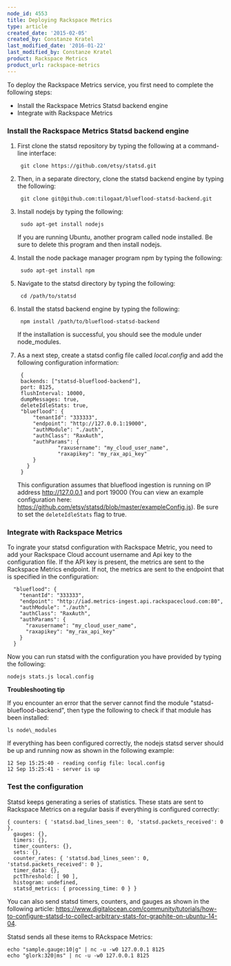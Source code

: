 ```yaml
---
node_id: 4553
title: Deploying Rackspace Metrics
type: article
created_date: '2015-02-05'
created_by: Constanze Kratel
last_modified_date: '2016-01-22'
last_modified_by: Constanze Kratel
product: Rackspace Metrics
product_url: rackspace-metrics
---
```


To deploy the Rackspace Metrics service, you first need to complete the
following steps:

-   Install the Rackspace Metrics Statsd backend engine
-   Integrate with Rackspace Metrics

### Install the Rackspace Metrics Statsd backend engine

1. First clone the statsd repository by typing the following at a command-line
interface:

        git clone https://github.com/etsy/statsd.git

2. Then, in a separate directory, clone the statsd backend engine by typing the following:

        git clone git@github.com:tilogaat/blueflood-statsd-backend.git

3. Install nodejs by typing the following:

        sudo apt-get install nodejs

      If you are running Ubuntu, another program called node installed. Be sure to delete this program and then install nodejs.

4. Install the node package manager program npm by typing the following:

        sudo apt-get install npm

5. Navigate to the statsd directory by typing the following:

        cd /path/to/statsd

6. Install the statsd backend engine by typing the following:

        npm install /path/to/blueflood-statsd-backend

      If the installation is successful, you should see the module under node\_modules.

7. As a next step, create a statsd config file called *local.config* and add the following configuration information:

        {
        backends: ["statsd-blueflood-backend"],
        port: 8125,
        flushInterval: 10000,
        dumpMessages: true,
        deleteIdleStats: true,
        "blueflood": {
            "tenantId": "333333",
            "endpoint": "http://127.0.0.1:19000",
            "authModule": "./auth",
            "authClass": "RaxAuth",
            "authParams": {
                    "raxusername": "my_cloud_user_name",
                    "raxapikey": "my_rax_api_key"
            }
          }
        }

    This configuration assumes that blueflood ingestion is running on  IP address http://127.0.0.1
      and port 19000 (You can view an example configuration here:
      https://github.com/etsy/statsd/blob/master/exampleConfig.js).
      Be sure to set the `deleteIdleStats` flag to true.


### Integrate with Rackspace Metrics

To ingrate your statsd configuration with Rackspace Metric, you need to add your Rackspace Cloud account username and Api key to the configuration file. If the API key is
present, the metrics are sent to the Rackspace Metrics endpoint. If
not, the metrics are sent to the endpoint that is specified in the configuration:

      "blueflood": {
        "tenantId": "333333",
        "endpoint": "http://iad.metrics-ingest.api.rackspacecloud.com:80",
        "authModule": "./auth",
        "authClass": "RaxAuth",
        "authParams": {
          "raxusername": "my_cloud_user_name",
          "raxapikey": "my_rax_api_key"
        }
      }

Now you can run statsd with the configuration you have provided by typing the following:

    nodejs stats.js local.config

**Troubleshooting tip**

 If you encounter an error that the server cannot find the
module "statsd-blueflood-backend", then type the following to check if that module has been installed:

    ls node\_modules

If everything has been configured correctly, the nodejs statsd server should be up and running now as shown in the following example:

    12 Sep 15:25:40 - reading config file: local.config
    12 Sep 15:25:41 - server is up

### Test the configuration

 Statsd keeps generating a series of statistics. These stats are sent to Rackspace Metrics on a regular basis if everything is configured correctly:

    { counters: { 'statsd.bad_lines_seen': 0, 'statsd.packets_received': 0 },
      gauges: {},
      timers: {},
      timer_counters: {},
      sets: {},
      counter_rates: { 'statsd.bad_lines_seen': 0, 'statsd.packets_received': 0 },
      timer_data: {},
      pctThreshold: [ 90 ],
      histogram: undefined,
      statsd_metrics: { processing_time: 0 } }

You can also send statsd timers, counters, and gauges as shown in the
following article:
https://www.digitalocean.com/community/tutorials/how-to-configure-statsd-to-collect-arbitrary-stats-for-graphite-on-ubuntu-14-04.

Statsd sends all these items to RAckspace Metrics:


    echo "sample.gauge:10|g" | nc -u -w0 127.0.0.1 8125
    echo "glork:320|ms" | nc -u -w0 127.0.0.1 8125
